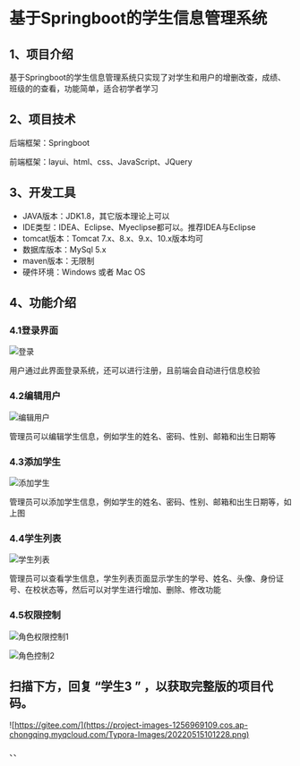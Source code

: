 # 基于Springboot的学生信息管理系统





## 1、项目介绍

基于Springboot的学生信息管理系统只实现了对学生和用户的增删改查，成绩、班级的的查看，功能简单，适合初学者学习

## 2、项目技术

后端框架：Springboot

前端框架：layui、html、css、JavaScript、JQuery

## 3、开发工具

- JAVA版本：JDK1.8，其它版本理论上可以
- IDE类型：IDEA、Eclipse、Myeclipse都可以。推荐IDEA与Eclipse
- tomcat版本：Tomcat 7.x、8.x、9.x、10.x版本均可
- 数据库版本：MySql 5.x
- maven版本：无限制
- 硬件环境：Windows 或者 Mac OS

## 4、功能介绍

### 4.1登录界面

![登录](https://project-images-1256969109.cos.ap-chongqing.myqcloud.com/Typora-Images/20220515100503.jpg)

用户通过此界面登录系统，还可以进行注册，且前端会自动进行信息校验

### 4.2编辑用户

![编辑用户](https://project-images-1256969109.cos.ap-chongqing.myqcloud.com/Typora-Images/20220506220345.png)

管理员可以编辑学生信息，例如学生的姓名、密码、性别、邮箱和出生日期等

### 4.3添加学生

![添加学生](https://project-images-1256969109.cos.ap-chongqing.myqcloud.com/Typora-Images/20220506220349.png)

管理员可以添加学生信息，例如学生的姓名、密码、性别、邮箱和出生日期等，如上图

### 4.4学生列表

![学生列表](https://project-images-1256969109.cos.ap-chongqing.myqcloud.com/Typora-Images/20220506220352.png)

管理员可以查看学生信息，学生列表页面显示学生的学号、姓名、头像、身份证号、在校状态等，然后可以对学生进行增加、删除、修改功能

### 4.5权限控制

![角色权限控制1](https://project-images-1256969109.cos.ap-chongqing.myqcloud.com/Typora-Images/20220506220316.png)

![角色控制2](https://project-images-1256969109.cos.ap-chongqing.myqcloud.com/Typora-Images/20220506220304.jpg)

## 扫描下方，回复 “学生3 ” ，以获取完整版的项目代码。

![https://gitee.com/](https://project-images-1256969109.cos.ap-chongqing.myqcloud.com/Typora-Images/20220515101228.png)









、、